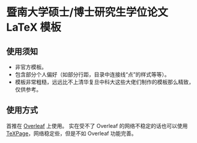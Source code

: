 # 暨南大学硕士/博士研究生学位论文 LaTeX 模板
## 使用须知
- 非官方模板。
- 包含部分个人偏好（如部分行距，目录中连接线“点”的样式等等）。
- 模板非常粗糙，远远比不上清华复旦中科大这些大佬们制作的模板那么精致，仅供参考。

## 使用方式
首推在 [Overleaf](https://www.overleaf.com/latex/templates/jinan-university-thesis-template/nsnqgrbxpwfd) 上使用。
实在受不了 Overleaf 的网络不稳定的话也可以使用 [TeXPage](https://www.texpage.com/template/b768c5e7-9a5b-4e17-b708-33a17d6a5776)，网络稳定些，但是不如 Overleaf 功能完善。
